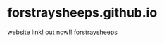 # forstraysheeps.github.io
website link! out now!!
[forstraysheeps](https://snowychione.github.io/forstraysheeps.github.io/)

